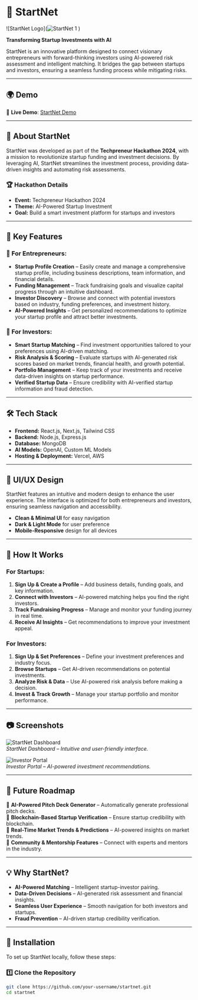 # 🚀 StartNet  

![StartNet Logo](![StartNet 1](https://github.com/user-attachments/assets/4e13b725-f6c7-469f-a097-6127c717cfba)
)  

**Transforming Startup Investments with AI**  

StartNet is an innovative platform designed to connect visionary entrepreneurs with forward-thinking investors using AI-powered risk assessment and intelligent matching. It bridges the gap between startups and investors, ensuring a seamless funding process while mitigating risks.

---

## 🌍 Demo  

🔗 **Live Demo**: [StartNet Demo](https://startnet-demo.vercel.app)  

---

## 📌 About StartNet  

StartNet was developed as part of the **Techpreneur Hackathon 2024**, with a mission to revolutionize startup funding and investment decisions. By leveraging AI, StartNet streamlines the investment process, providing data-driven insights and automating risk assessments.

### 🏆 Hackathon Details  
- **Event:** Techpreneur Hackathon 2024  
- **Theme:** AI-Powered Startup Investment  
- **Goal:** Build a smart investment platform for startups and investors  

---

## 🔑 Key Features  

### 🚀 For Entrepreneurs:  
- **Startup Profile Creation** – Easily create and manage a comprehensive startup profile, including business descriptions, team information, and financial details.  
- **Funding Management** – Track fundraising goals and visualize capital progress through an intuitive dashboard.  
- **Investor Discovery** – Browse and connect with potential investors based on industry, funding preferences, and investment history.  
- **AI-Powered Insights** – Get personalized recommendations to optimize your startup profile and attract better investments.  

### 💼 For Investors:  
- **Smart Startup Matching** – Find investment opportunities tailored to your preferences using AI-driven matching.  
- **Risk Analysis & Scoring** – Evaluate startups with AI-generated risk scores based on market trends, financial health, and growth potential.  
- **Portfolio Management** – Keep track of your investments and receive data-driven insights on startup performance.  
- **Verified Startup Data** – Ensure credibility with AI-verified startup information and fraud detection.  

---

## 🛠️ Tech Stack  

- **Frontend:** React.js, Next.js, Tailwind CSS  
- **Backend:** Node.js, Express.js  
- **Database:** MongoDB  
- **AI Models:** OpenAI, Custom ML Models  
- **Hosting & Deployment:** Vercel, AWS  

---

## 🎨 UI/UX Design  

StartNet features an intuitive and modern design to enhance the user experience. The interface is optimized for both entrepreneurs and investors, ensuring seamless navigation and accessibility.  

- **Clean & Minimal UI** for easy navigation  
- **Dark & Light Mode** for user preference  
- **Mobile-Responsive** design for all devices  

---

## 🚀 How It Works  

### For Startups:  
1. **Sign Up & Create a Profile** – Add business details, funding goals, and key information.  
2. **Connect with Investors** – AI-powered matching helps you find the right investors.  
3. **Track Fundraising Progress** – Manage and monitor your funding journey in real time.  
4. **Receive AI Insights** – Get recommendations to improve your investment appeal.  

### For Investors:  
1. **Sign Up & Set Preferences** – Define your investment preferences and industry focus.  
2. **Browse Startups** – Get AI-driven recommendations on potential investments.  
3. **Analyze Risk & Data** – Use AI-powered risk analysis before making a decision.  
4. **Invest & Track Growth** – Manage your startup portfolio and monitor performance.  

---

## 📷 Screenshots  

![StartNet Dashboard](path/to/dashboard.png)  
*StartNet Dashboard – Intuitive and user-friendly interface.*  

![Investor Portal](path/to/investor_portal.png)  
*Investor Portal – AI-powered investment recommendations.*  

---

## 📜 Future Roadmap  

🔹 **AI-Powered Pitch Deck Generator** – Automatically generate professional pitch decks.  
🔹 **Blockchain-Based Startup Verification** – Ensure startup credibility with blockchain.  
🔹 **Real-Time Market Trends & Predictions** – AI-powered insights on market trends.  
🔹 **Community & Mentorship Features** – Connect with experts and mentors in the industry.  

---

## 💡 Why StartNet?  

- **AI-Powered Matching** – Intelligent startup-investor pairing.  
- **Data-Driven Decisions** – AI-generated risk assessment and financial insights.  
- **Seamless User Experience** – Smooth navigation for both investors and startups.  
- **Fraud Prevention** – AI-driven startup credibility verification.  

---

## 📄 Installation  

To set up StartNet locally, follow these steps:  

### 1️⃣ Clone the Repository  
```sh
git clone https://github.com/your-username/startnet.git
cd startnet
